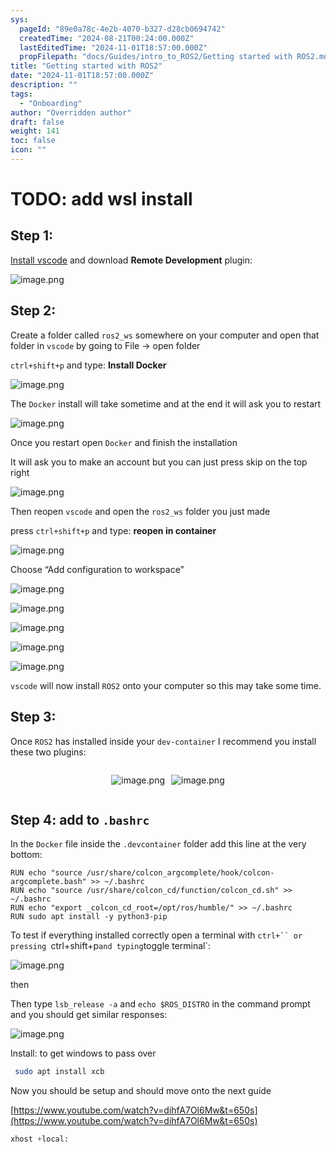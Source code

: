 ```yaml
---
sys:
  pageId: "89e0a78c-4e2b-4070-b327-d28cb0694742"
  createdTime: "2024-08-21T00:24:00.000Z"
  lastEditedTime: "2024-11-01T18:57:00.000Z"
  propFilepath: "docs/Guides/intro_to_ROS2/Getting started with ROS2.md"
title: "Getting started with ROS2"
date: "2024-11-01T18:57:00.000Z"
description: ""
tags:
  - "Onboarding"
author: "Overridden author"
draft: false
weight: 141
toc: false
icon: ""
---
```


# TODO: add wsl install

## Step 1:

[Install vscode](https://code.visualstudio.com/download) and download **Remote Development** plugin:

![image.png](https://prod-files-secure.s3.us-west-2.amazonaws.com/d518164a-d88e-44d1-a4ee-3adb3bd8bce0/efb52993-1881-4a40-b95e-6f020334f022/image.png?X-Amz-Algorithm=AWS4-HMAC-SHA256&X-Amz-Content-Sha256=UNSIGNED-PAYLOAD&X-Amz-Credential=ASIAZI2LB466XVGS5WKW%2F20250216%2Fus-west-2%2Fs3%2Faws4_request&X-Amz-Date=20250216T110148Z&X-Amz-Expires=3600&X-Amz-Security-Token=IQoJb3JpZ2luX2VjEC4aCXVzLXdlc3QtMiJGMEQCIE1qYlZn9PjmM%2Ffs2A1F9CLqKYWx%2F8f8qmO%2Bj4bEgGOyAiBfeI4S7JzKXYTYsNgEiu6IfFCqIm6DdDn8TwGQwkkm2Cr%2FAwhXEAAaDDYzNzQyMzE4MzgwNSIMBZqhEgLlaY0M368pKtwD1DWa2t2i8a%2FFQlZ4c7cOpVxvZB1hrlmlL8oy2WjoYXYtFUYoqKkRT1clL02Em9wFXPYsuolU4UfQQRnKfy5dotruBOrTgDR02jiE7byTwcSKztZnWKH0jpREy4l9FzIB3hvDyxFeFVjeHUOngHzw4SnVIkonrADlww6dG%2BpfcfT7FN9P%2FM43Hmk%2BBGFZnfw5PjOPOydPNPoLzFgeP2mkUAb148c3pfD6CGd8Urv3cA%2FpeC%2Fd5taxcmtlC%2B6E52R081JhDj6xfFALQv6bNRieh6an90MfNJ1OwMu4mum4bCusU6%2FjqJW9gHt15%2BHEBVF6LyfPQIZr6xKO5VpyeRGHNy0lDQjJgcbPH8DotiFXX9%2FFGDgXQd%2Bk1wWvsn%2F3NVmsVED7%2BQcCLip%2BWtZ926uEqdr6b2G3WJyCLEjeXhXxfQnh4jWtk5EXYkAQJhOeYa%2BSzsBmC0xCTlJFbzFB8zE7UoPIKzT4SSFIX6IH%2Bq4Gdqki4M%2FXICMAw8ByXCXlxV5TJnoUmszTpiDugPsOUB%2FdEvsX9uwy36pBSGuxfXl6F4suHhfM6WzvsEFqDhljTQrQpZT76BukHUwYeIXuPDkWGuY%2Fg%2Fq7FFY45GqsztFYKkaa%2F%2FIJzb8eiJOFLxkw2f3FvQY6pgFffv6%2FevuRezQd4A%2FRRyJnG6Kvpc8oSClutg0LoGPoL5jnCzdSWUyNYZ1rPVs1oCnkL5%2BsZqKesWfZayvQroWiAJPD4NQzN%2BmEwx6yH7c70fVKHVYRoG7aL%2FOKuAVA06h%2BoFnmkB7Lz3oPxSdSYC18xBrd%2FpNvgoKDvQ1KFNYtz8siLht9MKwiCat9PTOOiZPgKG%2BgyC1N2D6VvXxtAuPm1%2F9mpv4v&X-Amz-Signature=1d56e1c198dc16536e3be98db4ba3574b3d4c278fd4e345c42855a2b4a2d2a76&X-Amz-SignedHeaders=host&x-id=GetObject)

## Step 2:

Create a folder called `ros2_ws` somewhere on your computer and open that folder in `vscode` by going to File → open folder 

`ctrl+shift+p` and type: **Install Docker**

![image.png](https://prod-files-secure.s3.us-west-2.amazonaws.com/d518164a-d88e-44d1-a4ee-3adb3bd8bce0/2269dc0e-1cd5-47ff-bceb-c04ad9b2eab0/image.png?X-Amz-Algorithm=AWS4-HMAC-SHA256&X-Amz-Content-Sha256=UNSIGNED-PAYLOAD&X-Amz-Credential=ASIAZI2LB466XVGS5WKW%2F20250216%2Fus-west-2%2Fs3%2Faws4_request&X-Amz-Date=20250216T110148Z&X-Amz-Expires=3600&X-Amz-Security-Token=IQoJb3JpZ2luX2VjEC4aCXVzLXdlc3QtMiJGMEQCIE1qYlZn9PjmM%2Ffs2A1F9CLqKYWx%2F8f8qmO%2Bj4bEgGOyAiBfeI4S7JzKXYTYsNgEiu6IfFCqIm6DdDn8TwGQwkkm2Cr%2FAwhXEAAaDDYzNzQyMzE4MzgwNSIMBZqhEgLlaY0M368pKtwD1DWa2t2i8a%2FFQlZ4c7cOpVxvZB1hrlmlL8oy2WjoYXYtFUYoqKkRT1clL02Em9wFXPYsuolU4UfQQRnKfy5dotruBOrTgDR02jiE7byTwcSKztZnWKH0jpREy4l9FzIB3hvDyxFeFVjeHUOngHzw4SnVIkonrADlww6dG%2BpfcfT7FN9P%2FM43Hmk%2BBGFZnfw5PjOPOydPNPoLzFgeP2mkUAb148c3pfD6CGd8Urv3cA%2FpeC%2Fd5taxcmtlC%2B6E52R081JhDj6xfFALQv6bNRieh6an90MfNJ1OwMu4mum4bCusU6%2FjqJW9gHt15%2BHEBVF6LyfPQIZr6xKO5VpyeRGHNy0lDQjJgcbPH8DotiFXX9%2FFGDgXQd%2Bk1wWvsn%2F3NVmsVED7%2BQcCLip%2BWtZ926uEqdr6b2G3WJyCLEjeXhXxfQnh4jWtk5EXYkAQJhOeYa%2BSzsBmC0xCTlJFbzFB8zE7UoPIKzT4SSFIX6IH%2Bq4Gdqki4M%2FXICMAw8ByXCXlxV5TJnoUmszTpiDugPsOUB%2FdEvsX9uwy36pBSGuxfXl6F4suHhfM6WzvsEFqDhljTQrQpZT76BukHUwYeIXuPDkWGuY%2Fg%2Fq7FFY45GqsztFYKkaa%2F%2FIJzb8eiJOFLxkw2f3FvQY6pgFffv6%2FevuRezQd4A%2FRRyJnG6Kvpc8oSClutg0LoGPoL5jnCzdSWUyNYZ1rPVs1oCnkL5%2BsZqKesWfZayvQroWiAJPD4NQzN%2BmEwx6yH7c70fVKHVYRoG7aL%2FOKuAVA06h%2BoFnmkB7Lz3oPxSdSYC18xBrd%2FpNvgoKDvQ1KFNYtz8siLht9MKwiCat9PTOOiZPgKG%2BgyC1N2D6VvXxtAuPm1%2F9mpv4v&X-Amz-Signature=b029020aefda6ece831d3f8c15baf389f3047b7c048d65931c46fe7dbe5716ce&X-Amz-SignedHeaders=host&x-id=GetObject)

The `Docker` install will take sometime and at the end it will ask you to restart

![image.png](https://prod-files-secure.s3.us-west-2.amazonaws.com/d518164a-d88e-44d1-a4ee-3adb3bd8bce0/ed233f78-be33-4b1f-b89c-9c346c0e961e/image.png?X-Amz-Algorithm=AWS4-HMAC-SHA256&X-Amz-Content-Sha256=UNSIGNED-PAYLOAD&X-Amz-Credential=ASIAZI2LB466XVGS5WKW%2F20250216%2Fus-west-2%2Fs3%2Faws4_request&X-Amz-Date=20250216T110148Z&X-Amz-Expires=3600&X-Amz-Security-Token=IQoJb3JpZ2luX2VjEC4aCXVzLXdlc3QtMiJGMEQCIE1qYlZn9PjmM%2Ffs2A1F9CLqKYWx%2F8f8qmO%2Bj4bEgGOyAiBfeI4S7JzKXYTYsNgEiu6IfFCqIm6DdDn8TwGQwkkm2Cr%2FAwhXEAAaDDYzNzQyMzE4MzgwNSIMBZqhEgLlaY0M368pKtwD1DWa2t2i8a%2FFQlZ4c7cOpVxvZB1hrlmlL8oy2WjoYXYtFUYoqKkRT1clL02Em9wFXPYsuolU4UfQQRnKfy5dotruBOrTgDR02jiE7byTwcSKztZnWKH0jpREy4l9FzIB3hvDyxFeFVjeHUOngHzw4SnVIkonrADlww6dG%2BpfcfT7FN9P%2FM43Hmk%2BBGFZnfw5PjOPOydPNPoLzFgeP2mkUAb148c3pfD6CGd8Urv3cA%2FpeC%2Fd5taxcmtlC%2B6E52R081JhDj6xfFALQv6bNRieh6an90MfNJ1OwMu4mum4bCusU6%2FjqJW9gHt15%2BHEBVF6LyfPQIZr6xKO5VpyeRGHNy0lDQjJgcbPH8DotiFXX9%2FFGDgXQd%2Bk1wWvsn%2F3NVmsVED7%2BQcCLip%2BWtZ926uEqdr6b2G3WJyCLEjeXhXxfQnh4jWtk5EXYkAQJhOeYa%2BSzsBmC0xCTlJFbzFB8zE7UoPIKzT4SSFIX6IH%2Bq4Gdqki4M%2FXICMAw8ByXCXlxV5TJnoUmszTpiDugPsOUB%2FdEvsX9uwy36pBSGuxfXl6F4suHhfM6WzvsEFqDhljTQrQpZT76BukHUwYeIXuPDkWGuY%2Fg%2Fq7FFY45GqsztFYKkaa%2F%2FIJzb8eiJOFLxkw2f3FvQY6pgFffv6%2FevuRezQd4A%2FRRyJnG6Kvpc8oSClutg0LoGPoL5jnCzdSWUyNYZ1rPVs1oCnkL5%2BsZqKesWfZayvQroWiAJPD4NQzN%2BmEwx6yH7c70fVKHVYRoG7aL%2FOKuAVA06h%2BoFnmkB7Lz3oPxSdSYC18xBrd%2FpNvgoKDvQ1KFNYtz8siLht9MKwiCat9PTOOiZPgKG%2BgyC1N2D6VvXxtAuPm1%2F9mpv4v&X-Amz-Signature=05a414cd398bb60d2459c66dfc98359522f8fce5c05bfe6667a04efb77d41771&X-Amz-SignedHeaders=host&x-id=GetObject)

Once you restart open `Docker` and finish the installation

It will ask you to make an account but you can just press skip on the top right

![image.png](https://prod-files-secure.s3.us-west-2.amazonaws.com/d518164a-d88e-44d1-a4ee-3adb3bd8bce0/21010ad9-1659-4fd9-9f59-9932a09b2a3d/image.png?X-Amz-Algorithm=AWS4-HMAC-SHA256&X-Amz-Content-Sha256=UNSIGNED-PAYLOAD&X-Amz-Credential=ASIAZI2LB466XVGS5WKW%2F20250216%2Fus-west-2%2Fs3%2Faws4_request&X-Amz-Date=20250216T110148Z&X-Amz-Expires=3600&X-Amz-Security-Token=IQoJb3JpZ2luX2VjEC4aCXVzLXdlc3QtMiJGMEQCIE1qYlZn9PjmM%2Ffs2A1F9CLqKYWx%2F8f8qmO%2Bj4bEgGOyAiBfeI4S7JzKXYTYsNgEiu6IfFCqIm6DdDn8TwGQwkkm2Cr%2FAwhXEAAaDDYzNzQyMzE4MzgwNSIMBZqhEgLlaY0M368pKtwD1DWa2t2i8a%2FFQlZ4c7cOpVxvZB1hrlmlL8oy2WjoYXYtFUYoqKkRT1clL02Em9wFXPYsuolU4UfQQRnKfy5dotruBOrTgDR02jiE7byTwcSKztZnWKH0jpREy4l9FzIB3hvDyxFeFVjeHUOngHzw4SnVIkonrADlww6dG%2BpfcfT7FN9P%2FM43Hmk%2BBGFZnfw5PjOPOydPNPoLzFgeP2mkUAb148c3pfD6CGd8Urv3cA%2FpeC%2Fd5taxcmtlC%2B6E52R081JhDj6xfFALQv6bNRieh6an90MfNJ1OwMu4mum4bCusU6%2FjqJW9gHt15%2BHEBVF6LyfPQIZr6xKO5VpyeRGHNy0lDQjJgcbPH8DotiFXX9%2FFGDgXQd%2Bk1wWvsn%2F3NVmsVED7%2BQcCLip%2BWtZ926uEqdr6b2G3WJyCLEjeXhXxfQnh4jWtk5EXYkAQJhOeYa%2BSzsBmC0xCTlJFbzFB8zE7UoPIKzT4SSFIX6IH%2Bq4Gdqki4M%2FXICMAw8ByXCXlxV5TJnoUmszTpiDugPsOUB%2FdEvsX9uwy36pBSGuxfXl6F4suHhfM6WzvsEFqDhljTQrQpZT76BukHUwYeIXuPDkWGuY%2Fg%2Fq7FFY45GqsztFYKkaa%2F%2FIJzb8eiJOFLxkw2f3FvQY6pgFffv6%2FevuRezQd4A%2FRRyJnG6Kvpc8oSClutg0LoGPoL5jnCzdSWUyNYZ1rPVs1oCnkL5%2BsZqKesWfZayvQroWiAJPD4NQzN%2BmEwx6yH7c70fVKHVYRoG7aL%2FOKuAVA06h%2BoFnmkB7Lz3oPxSdSYC18xBrd%2FpNvgoKDvQ1KFNYtz8siLht9MKwiCat9PTOOiZPgKG%2BgyC1N2D6VvXxtAuPm1%2F9mpv4v&X-Amz-Signature=1c814817cdcc7b95c2d4a98ad0893d8d845e88ebd3a295d738eb26d010e979a9&X-Amz-SignedHeaders=host&x-id=GetObject)

Then reopen `vscode` and open the `ros2_ws` folder you just made

press `ctrl+shift+p` and type: **reopen in container**

![image.png](https://prod-files-secure.s3.us-west-2.amazonaws.com/d518164a-d88e-44d1-a4ee-3adb3bd8bce0/4e93b8c2-41ad-488c-8095-c74205196118/image.png?X-Amz-Algorithm=AWS4-HMAC-SHA256&X-Amz-Content-Sha256=UNSIGNED-PAYLOAD&X-Amz-Credential=ASIAZI2LB466XVGS5WKW%2F20250216%2Fus-west-2%2Fs3%2Faws4_request&X-Amz-Date=20250216T110148Z&X-Amz-Expires=3600&X-Amz-Security-Token=IQoJb3JpZ2luX2VjEC4aCXVzLXdlc3QtMiJGMEQCIE1qYlZn9PjmM%2Ffs2A1F9CLqKYWx%2F8f8qmO%2Bj4bEgGOyAiBfeI4S7JzKXYTYsNgEiu6IfFCqIm6DdDn8TwGQwkkm2Cr%2FAwhXEAAaDDYzNzQyMzE4MzgwNSIMBZqhEgLlaY0M368pKtwD1DWa2t2i8a%2FFQlZ4c7cOpVxvZB1hrlmlL8oy2WjoYXYtFUYoqKkRT1clL02Em9wFXPYsuolU4UfQQRnKfy5dotruBOrTgDR02jiE7byTwcSKztZnWKH0jpREy4l9FzIB3hvDyxFeFVjeHUOngHzw4SnVIkonrADlww6dG%2BpfcfT7FN9P%2FM43Hmk%2BBGFZnfw5PjOPOydPNPoLzFgeP2mkUAb148c3pfD6CGd8Urv3cA%2FpeC%2Fd5taxcmtlC%2B6E52R081JhDj6xfFALQv6bNRieh6an90MfNJ1OwMu4mum4bCusU6%2FjqJW9gHt15%2BHEBVF6LyfPQIZr6xKO5VpyeRGHNy0lDQjJgcbPH8DotiFXX9%2FFGDgXQd%2Bk1wWvsn%2F3NVmsVED7%2BQcCLip%2BWtZ926uEqdr6b2G3WJyCLEjeXhXxfQnh4jWtk5EXYkAQJhOeYa%2BSzsBmC0xCTlJFbzFB8zE7UoPIKzT4SSFIX6IH%2Bq4Gdqki4M%2FXICMAw8ByXCXlxV5TJnoUmszTpiDugPsOUB%2FdEvsX9uwy36pBSGuxfXl6F4suHhfM6WzvsEFqDhljTQrQpZT76BukHUwYeIXuPDkWGuY%2Fg%2Fq7FFY45GqsztFYKkaa%2F%2FIJzb8eiJOFLxkw2f3FvQY6pgFffv6%2FevuRezQd4A%2FRRyJnG6Kvpc8oSClutg0LoGPoL5jnCzdSWUyNYZ1rPVs1oCnkL5%2BsZqKesWfZayvQroWiAJPD4NQzN%2BmEwx6yH7c70fVKHVYRoG7aL%2FOKuAVA06h%2BoFnmkB7Lz3oPxSdSYC18xBrd%2FpNvgoKDvQ1KFNYtz8siLht9MKwiCat9PTOOiZPgKG%2BgyC1N2D6VvXxtAuPm1%2F9mpv4v&X-Amz-Signature=61abe6b740fba14a44b240d5c5508afed1f669fbcb279a609383f57fe7c9a523&X-Amz-SignedHeaders=host&x-id=GetObject)

Choose “Add configuration to workspace”

![image.png](https://prod-files-secure.s3.us-west-2.amazonaws.com/d518164a-d88e-44d1-a4ee-3adb3bd8bce0/9560b282-5060-4989-ba37-97e7b2c22476/image.png?X-Amz-Algorithm=AWS4-HMAC-SHA256&X-Amz-Content-Sha256=UNSIGNED-PAYLOAD&X-Amz-Credential=ASIAZI2LB466XVGS5WKW%2F20250216%2Fus-west-2%2Fs3%2Faws4_request&X-Amz-Date=20250216T110148Z&X-Amz-Expires=3600&X-Amz-Security-Token=IQoJb3JpZ2luX2VjEC4aCXVzLXdlc3QtMiJGMEQCIE1qYlZn9PjmM%2Ffs2A1F9CLqKYWx%2F8f8qmO%2Bj4bEgGOyAiBfeI4S7JzKXYTYsNgEiu6IfFCqIm6DdDn8TwGQwkkm2Cr%2FAwhXEAAaDDYzNzQyMzE4MzgwNSIMBZqhEgLlaY0M368pKtwD1DWa2t2i8a%2FFQlZ4c7cOpVxvZB1hrlmlL8oy2WjoYXYtFUYoqKkRT1clL02Em9wFXPYsuolU4UfQQRnKfy5dotruBOrTgDR02jiE7byTwcSKztZnWKH0jpREy4l9FzIB3hvDyxFeFVjeHUOngHzw4SnVIkonrADlww6dG%2BpfcfT7FN9P%2FM43Hmk%2BBGFZnfw5PjOPOydPNPoLzFgeP2mkUAb148c3pfD6CGd8Urv3cA%2FpeC%2Fd5taxcmtlC%2B6E52R081JhDj6xfFALQv6bNRieh6an90MfNJ1OwMu4mum4bCusU6%2FjqJW9gHt15%2BHEBVF6LyfPQIZr6xKO5VpyeRGHNy0lDQjJgcbPH8DotiFXX9%2FFGDgXQd%2Bk1wWvsn%2F3NVmsVED7%2BQcCLip%2BWtZ926uEqdr6b2G3WJyCLEjeXhXxfQnh4jWtk5EXYkAQJhOeYa%2BSzsBmC0xCTlJFbzFB8zE7UoPIKzT4SSFIX6IH%2Bq4Gdqki4M%2FXICMAw8ByXCXlxV5TJnoUmszTpiDugPsOUB%2FdEvsX9uwy36pBSGuxfXl6F4suHhfM6WzvsEFqDhljTQrQpZT76BukHUwYeIXuPDkWGuY%2Fg%2Fq7FFY45GqsztFYKkaa%2F%2FIJzb8eiJOFLxkw2f3FvQY6pgFffv6%2FevuRezQd4A%2FRRyJnG6Kvpc8oSClutg0LoGPoL5jnCzdSWUyNYZ1rPVs1oCnkL5%2BsZqKesWfZayvQroWiAJPD4NQzN%2BmEwx6yH7c70fVKHVYRoG7aL%2FOKuAVA06h%2BoFnmkB7Lz3oPxSdSYC18xBrd%2FpNvgoKDvQ1KFNYtz8siLht9MKwiCat9PTOOiZPgKG%2BgyC1N2D6VvXxtAuPm1%2F9mpv4v&X-Amz-Signature=154da20265e9aaa2adc554676bc5baf597696421efbd7fb7de9e9a85478c6235&X-Amz-SignedHeaders=host&x-id=GetObject)

![image.png](https://prod-files-secure.s3.us-west-2.amazonaws.com/d518164a-d88e-44d1-a4ee-3adb3bd8bce0/2ee63f81-886b-48e8-a553-dc6e5eac99e4/image.png?X-Amz-Algorithm=AWS4-HMAC-SHA256&X-Amz-Content-Sha256=UNSIGNED-PAYLOAD&X-Amz-Credential=ASIAZI2LB466XVGS5WKW%2F20250216%2Fus-west-2%2Fs3%2Faws4_request&X-Amz-Date=20250216T110148Z&X-Amz-Expires=3600&X-Amz-Security-Token=IQoJb3JpZ2luX2VjEC4aCXVzLXdlc3QtMiJGMEQCIE1qYlZn9PjmM%2Ffs2A1F9CLqKYWx%2F8f8qmO%2Bj4bEgGOyAiBfeI4S7JzKXYTYsNgEiu6IfFCqIm6DdDn8TwGQwkkm2Cr%2FAwhXEAAaDDYzNzQyMzE4MzgwNSIMBZqhEgLlaY0M368pKtwD1DWa2t2i8a%2FFQlZ4c7cOpVxvZB1hrlmlL8oy2WjoYXYtFUYoqKkRT1clL02Em9wFXPYsuolU4UfQQRnKfy5dotruBOrTgDR02jiE7byTwcSKztZnWKH0jpREy4l9FzIB3hvDyxFeFVjeHUOngHzw4SnVIkonrADlww6dG%2BpfcfT7FN9P%2FM43Hmk%2BBGFZnfw5PjOPOydPNPoLzFgeP2mkUAb148c3pfD6CGd8Urv3cA%2FpeC%2Fd5taxcmtlC%2B6E52R081JhDj6xfFALQv6bNRieh6an90MfNJ1OwMu4mum4bCusU6%2FjqJW9gHt15%2BHEBVF6LyfPQIZr6xKO5VpyeRGHNy0lDQjJgcbPH8DotiFXX9%2FFGDgXQd%2Bk1wWvsn%2F3NVmsVED7%2BQcCLip%2BWtZ926uEqdr6b2G3WJyCLEjeXhXxfQnh4jWtk5EXYkAQJhOeYa%2BSzsBmC0xCTlJFbzFB8zE7UoPIKzT4SSFIX6IH%2Bq4Gdqki4M%2FXICMAw8ByXCXlxV5TJnoUmszTpiDugPsOUB%2FdEvsX9uwy36pBSGuxfXl6F4suHhfM6WzvsEFqDhljTQrQpZT76BukHUwYeIXuPDkWGuY%2Fg%2Fq7FFY45GqsztFYKkaa%2F%2FIJzb8eiJOFLxkw2f3FvQY6pgFffv6%2FevuRezQd4A%2FRRyJnG6Kvpc8oSClutg0LoGPoL5jnCzdSWUyNYZ1rPVs1oCnkL5%2BsZqKesWfZayvQroWiAJPD4NQzN%2BmEwx6yH7c70fVKHVYRoG7aL%2FOKuAVA06h%2BoFnmkB7Lz3oPxSdSYC18xBrd%2FpNvgoKDvQ1KFNYtz8siLht9MKwiCat9PTOOiZPgKG%2BgyC1N2D6VvXxtAuPm1%2F9mpv4v&X-Amz-Signature=994375f02758a38b6851a4816554f5ebf9755708bae7718f0758ab2ba8915a64&X-Amz-SignedHeaders=host&x-id=GetObject)

![image.png](https://prod-files-secure.s3.us-west-2.amazonaws.com/d518164a-d88e-44d1-a4ee-3adb3bd8bce0/ae1580b2-b048-407e-aed9-b584224a7a04/image.png?X-Amz-Algorithm=AWS4-HMAC-SHA256&X-Amz-Content-Sha256=UNSIGNED-PAYLOAD&X-Amz-Credential=ASIAZI2LB466XVGS5WKW%2F20250216%2Fus-west-2%2Fs3%2Faws4_request&X-Amz-Date=20250216T110148Z&X-Amz-Expires=3600&X-Amz-Security-Token=IQoJb3JpZ2luX2VjEC4aCXVzLXdlc3QtMiJGMEQCIE1qYlZn9PjmM%2Ffs2A1F9CLqKYWx%2F8f8qmO%2Bj4bEgGOyAiBfeI4S7JzKXYTYsNgEiu6IfFCqIm6DdDn8TwGQwkkm2Cr%2FAwhXEAAaDDYzNzQyMzE4MzgwNSIMBZqhEgLlaY0M368pKtwD1DWa2t2i8a%2FFQlZ4c7cOpVxvZB1hrlmlL8oy2WjoYXYtFUYoqKkRT1clL02Em9wFXPYsuolU4UfQQRnKfy5dotruBOrTgDR02jiE7byTwcSKztZnWKH0jpREy4l9FzIB3hvDyxFeFVjeHUOngHzw4SnVIkonrADlww6dG%2BpfcfT7FN9P%2FM43Hmk%2BBGFZnfw5PjOPOydPNPoLzFgeP2mkUAb148c3pfD6CGd8Urv3cA%2FpeC%2Fd5taxcmtlC%2B6E52R081JhDj6xfFALQv6bNRieh6an90MfNJ1OwMu4mum4bCusU6%2FjqJW9gHt15%2BHEBVF6LyfPQIZr6xKO5VpyeRGHNy0lDQjJgcbPH8DotiFXX9%2FFGDgXQd%2Bk1wWvsn%2F3NVmsVED7%2BQcCLip%2BWtZ926uEqdr6b2G3WJyCLEjeXhXxfQnh4jWtk5EXYkAQJhOeYa%2BSzsBmC0xCTlJFbzFB8zE7UoPIKzT4SSFIX6IH%2Bq4Gdqki4M%2FXICMAw8ByXCXlxV5TJnoUmszTpiDugPsOUB%2FdEvsX9uwy36pBSGuxfXl6F4suHhfM6WzvsEFqDhljTQrQpZT76BukHUwYeIXuPDkWGuY%2Fg%2Fq7FFY45GqsztFYKkaa%2F%2FIJzb8eiJOFLxkw2f3FvQY6pgFffv6%2FevuRezQd4A%2FRRyJnG6Kvpc8oSClutg0LoGPoL5jnCzdSWUyNYZ1rPVs1oCnkL5%2BsZqKesWfZayvQroWiAJPD4NQzN%2BmEwx6yH7c70fVKHVYRoG7aL%2FOKuAVA06h%2BoFnmkB7Lz3oPxSdSYC18xBrd%2FpNvgoKDvQ1KFNYtz8siLht9MKwiCat9PTOOiZPgKG%2BgyC1N2D6VvXxtAuPm1%2F9mpv4v&X-Amz-Signature=3cb0ed75f01b969ee1a560a366132db5c87fffc49d1e5cdd6ec69e64f601a4e4&X-Amz-SignedHeaders=host&x-id=GetObject)

![image.png](https://prod-files-secure.s3.us-west-2.amazonaws.com/d518164a-d88e-44d1-a4ee-3adb3bd8bce0/53255b28-f75e-430f-b9e3-c0ac8577e42b/image.png?X-Amz-Algorithm=AWS4-HMAC-SHA256&X-Amz-Content-Sha256=UNSIGNED-PAYLOAD&X-Amz-Credential=ASIAZI2LB466XVGS5WKW%2F20250216%2Fus-west-2%2Fs3%2Faws4_request&X-Amz-Date=20250216T110148Z&X-Amz-Expires=3600&X-Amz-Security-Token=IQoJb3JpZ2luX2VjEC4aCXVzLXdlc3QtMiJGMEQCIE1qYlZn9PjmM%2Ffs2A1F9CLqKYWx%2F8f8qmO%2Bj4bEgGOyAiBfeI4S7JzKXYTYsNgEiu6IfFCqIm6DdDn8TwGQwkkm2Cr%2FAwhXEAAaDDYzNzQyMzE4MzgwNSIMBZqhEgLlaY0M368pKtwD1DWa2t2i8a%2FFQlZ4c7cOpVxvZB1hrlmlL8oy2WjoYXYtFUYoqKkRT1clL02Em9wFXPYsuolU4UfQQRnKfy5dotruBOrTgDR02jiE7byTwcSKztZnWKH0jpREy4l9FzIB3hvDyxFeFVjeHUOngHzw4SnVIkonrADlww6dG%2BpfcfT7FN9P%2FM43Hmk%2BBGFZnfw5PjOPOydPNPoLzFgeP2mkUAb148c3pfD6CGd8Urv3cA%2FpeC%2Fd5taxcmtlC%2B6E52R081JhDj6xfFALQv6bNRieh6an90MfNJ1OwMu4mum4bCusU6%2FjqJW9gHt15%2BHEBVF6LyfPQIZr6xKO5VpyeRGHNy0lDQjJgcbPH8DotiFXX9%2FFGDgXQd%2Bk1wWvsn%2F3NVmsVED7%2BQcCLip%2BWtZ926uEqdr6b2G3WJyCLEjeXhXxfQnh4jWtk5EXYkAQJhOeYa%2BSzsBmC0xCTlJFbzFB8zE7UoPIKzT4SSFIX6IH%2Bq4Gdqki4M%2FXICMAw8ByXCXlxV5TJnoUmszTpiDugPsOUB%2FdEvsX9uwy36pBSGuxfXl6F4suHhfM6WzvsEFqDhljTQrQpZT76BukHUwYeIXuPDkWGuY%2Fg%2Fq7FFY45GqsztFYKkaa%2F%2FIJzb8eiJOFLxkw2f3FvQY6pgFffv6%2FevuRezQd4A%2FRRyJnG6Kvpc8oSClutg0LoGPoL5jnCzdSWUyNYZ1rPVs1oCnkL5%2BsZqKesWfZayvQroWiAJPD4NQzN%2BmEwx6yH7c70fVKHVYRoG7aL%2FOKuAVA06h%2BoFnmkB7Lz3oPxSdSYC18xBrd%2FpNvgoKDvQ1KFNYtz8siLht9MKwiCat9PTOOiZPgKG%2BgyC1N2D6VvXxtAuPm1%2F9mpv4v&X-Amz-Signature=be7a4489b6baa3492cbcefd6e7302a6853a63edcc091f2178dbbd4120c8908cc&X-Amz-SignedHeaders=host&x-id=GetObject)

![image.png](https://prod-files-secure.s3.us-west-2.amazonaws.com/d518164a-d88e-44d1-a4ee-3adb3bd8bce0/7c562767-5af9-4ffb-97d1-327bcdf4ee00/image.png?X-Amz-Algorithm=AWS4-HMAC-SHA256&X-Amz-Content-Sha256=UNSIGNED-PAYLOAD&X-Amz-Credential=ASIAZI2LB466XVGS5WKW%2F20250216%2Fus-west-2%2Fs3%2Faws4_request&X-Amz-Date=20250216T110148Z&X-Amz-Expires=3600&X-Amz-Security-Token=IQoJb3JpZ2luX2VjEC4aCXVzLXdlc3QtMiJGMEQCIE1qYlZn9PjmM%2Ffs2A1F9CLqKYWx%2F8f8qmO%2Bj4bEgGOyAiBfeI4S7JzKXYTYsNgEiu6IfFCqIm6DdDn8TwGQwkkm2Cr%2FAwhXEAAaDDYzNzQyMzE4MzgwNSIMBZqhEgLlaY0M368pKtwD1DWa2t2i8a%2FFQlZ4c7cOpVxvZB1hrlmlL8oy2WjoYXYtFUYoqKkRT1clL02Em9wFXPYsuolU4UfQQRnKfy5dotruBOrTgDR02jiE7byTwcSKztZnWKH0jpREy4l9FzIB3hvDyxFeFVjeHUOngHzw4SnVIkonrADlww6dG%2BpfcfT7FN9P%2FM43Hmk%2BBGFZnfw5PjOPOydPNPoLzFgeP2mkUAb148c3pfD6CGd8Urv3cA%2FpeC%2Fd5taxcmtlC%2B6E52R081JhDj6xfFALQv6bNRieh6an90MfNJ1OwMu4mum4bCusU6%2FjqJW9gHt15%2BHEBVF6LyfPQIZr6xKO5VpyeRGHNy0lDQjJgcbPH8DotiFXX9%2FFGDgXQd%2Bk1wWvsn%2F3NVmsVED7%2BQcCLip%2BWtZ926uEqdr6b2G3WJyCLEjeXhXxfQnh4jWtk5EXYkAQJhOeYa%2BSzsBmC0xCTlJFbzFB8zE7UoPIKzT4SSFIX6IH%2Bq4Gdqki4M%2FXICMAw8ByXCXlxV5TJnoUmszTpiDugPsOUB%2FdEvsX9uwy36pBSGuxfXl6F4suHhfM6WzvsEFqDhljTQrQpZT76BukHUwYeIXuPDkWGuY%2Fg%2Fq7FFY45GqsztFYKkaa%2F%2FIJzb8eiJOFLxkw2f3FvQY6pgFffv6%2FevuRezQd4A%2FRRyJnG6Kvpc8oSClutg0LoGPoL5jnCzdSWUyNYZ1rPVs1oCnkL5%2BsZqKesWfZayvQroWiAJPD4NQzN%2BmEwx6yH7c70fVKHVYRoG7aL%2FOKuAVA06h%2BoFnmkB7Lz3oPxSdSYC18xBrd%2FpNvgoKDvQ1KFNYtz8siLht9MKwiCat9PTOOiZPgKG%2BgyC1N2D6VvXxtAuPm1%2F9mpv4v&X-Amz-Signature=1454bac6de7e3aaa49f9c4800fda7469a884d4388f61472ffdf793a8fc2c9464&X-Amz-SignedHeaders=host&x-id=GetObject)

`vscode` will now install `ROS2` onto your computer so this may take some time.

## Step 3:

Once `ROS2` has installed inside your `dev-container` I recommend you install these two plugins:

<div style="display: flex;flex-direction: row; column-gap:10px; max-width: 630px;justify-content: center;">
<div>

![image.png](https://prod-files-secure.s3.us-west-2.amazonaws.com/d518164a-d88e-44d1-a4ee-3adb3bd8bce0/3fc3d550-5a54-4ba1-ba6b-faa01cdb7369/image.png?X-Amz-Algorithm=AWS4-HMAC-SHA256&X-Amz-Content-Sha256=UNSIGNED-PAYLOAD&X-Amz-Credential=ASIAZI2LB466VORAZ4JX%2F20250216%2Fus-west-2%2Fs3%2Faws4_request&X-Amz-Date=20250216T110150Z&X-Amz-Expires=3600&X-Amz-Security-Token=IQoJb3JpZ2luX2VjEC4aCXVzLXdlc3QtMiJGMEQCIDyI1YqX8Une4%2BexUfY%2BJm5cIpCfhbZBnxBGP4LMIz36AiBtxgagpf4onQXy6tFDFruDpmtj9w2n87FCKrdEKsMFJir%2FAwhXEAAaDDYzNzQyMzE4MzgwNSIMA4XFPAUWopzBqrezKtwDIcjzxNggzGnhX3qRgzH2r568%2BTjZL8%2FbYgmNa9f5fnuBd6rDdguuEGuPNBTaxGKDtgwd%2Bfo5rv5Cac0skhWff%2BLJ7wyq6jDWcP3yp2TI1FNfd3x0BUuam160CzX6bG8zDrSD032cHJmikrS8YyZhfDrAH8VL99KvnUWb%2FaTRz%2BXYY%2FyMT8gWdjYHfSWZKmHC0p8UNms3Gu6sgdaStqQhqQIGf64E1DM8R560etE7AYrVHyK9OQrlFhhdazFv21R8d0NcnR2B7BH8ljzZfdek2BjTBUf6Juzm%2BMn%2FvmMAtGX05ZpMqkqegBut7jia25y8MIeYWvIlGUicivErS4b8sz4mXlHTEOY42x%2B193Yb%2Fu7MzXOUii7Ku5IZjI8ajE%2Fjw5eXL5xDKRHvAI1nA4c2XynHFIKccuu8eJM%2B9fn545PghOkoYacS2z29XdAQsfB8QBL3z5YJMxht9pm1M14UlFFL6qdA2wDZTHZXz2Or%2FIXm7%2FLwaSM8ThIjtX%2F6N1ADtX3mo9PWx79TsUQmjr87vViu%2B7Xusoi374OOmVJ08nQw9PFlINNxrlV0gg6a%2FD%2B0ug4l1ta1JgJkn7p4bgPQsNCr5RXVe17snCsFX3HhRqZFR7uRPzE%2Btu28uBkwv%2F3FvQY6pgHWT5xkjJmprtw2vzwuS%2FsBOza3pA5jlPFWWnYf14OR%2F3Luc0vc4icWEQ%2F9tEyXCEWr5iOstBn7CiRfcs7KW1wOcQxQBIgVd5Q4uhHkBqS7UQseTc%2FwCiF6Yv2iZjJtQS2JihKJWsT1n2yxAZ9mIqGfa6VKNz%2Bw%2Bjf7hDJD%2B1V5utnSSZcgEQqMcvQ79JH5mulJ2PdGJUshcU9ipPJDjVPctY0TIKBW&X-Amz-Signature=0e510bd4836991e2b189cd494e9f53f3ea549b4afcc0de0f1fcff24d1de631c5&X-Amz-SignedHeaders=host&x-id=GetObject)

</div>
<div>

![image.png](https://prod-files-secure.s3.us-west-2.amazonaws.com/d518164a-d88e-44d1-a4ee-3adb3bd8bce0/d994cc66-13c2-4093-a5a3-f84cf4601a82/image.png?X-Amz-Algorithm=AWS4-HMAC-SHA256&X-Amz-Content-Sha256=UNSIGNED-PAYLOAD&X-Amz-Credential=ASIAZI2LB466VKGQD5AR%2F20250216%2Fus-west-2%2Fs3%2Faws4_request&X-Amz-Date=20250216T110150Z&X-Amz-Expires=3600&X-Amz-Security-Token=IQoJb3JpZ2luX2VjEC4aCXVzLXdlc3QtMiJHMEUCIDnWBqJKj%2BNXv2d1Xx0hB1Xhfu0Gr4wbpcHkxGewEr11AiEA8tImT5pzigWkdv9SVplxK3NeZw4CeFZr3pBh%2B9RZ5Wgq%2FwMIVxAAGgw2Mzc0MjMxODM4MDUiDIz64luAoScC1RfibircA6MczlkFSxbxnTJYEajDZdgEGzENlpTOHfnEpFCO%2Fei5LT15HYeSm1UzGXmbKcln8HbYxInbmlrYS67QAfs%2Bf4UhLvSQ1ONQkBf2c%2FtkG54a%2FnM2%2FzEjOPz5WFOQ8Y1tGeF5y8QxSuG0t4JJnlcPsiu1%2Bg6b4cXQ3NxG%2F7FLyyEKTy4Oj4q9EFhziXFrkDAVr0MuYBVyf0BeUUP4gTImYeMY8svFWYeZMe3o9S8FowEa4tHgxpkzHxV7By24sMqE3GRd%2BIrTSyMkkTo7F4fY3z6D%2FNw5lWShMNinT4bd9kM8R%2B88b8BidgmrYMMSsZnDjEAbWNiHzd3AxK04mdb9z9nHM4ugeiTBKwnsqWFFwHI8NFzxrA4GsILR7iTDgCdZyN0v6XUShN5Ow4yK61W1GE%2Bv%2FeRhbsrkG%2BQjHWt2m8V9RMGgxvzZoaTJlMdXpYgFf5n41Z2PrMtggLx1xRELeZWv%2F2Z1oelPeumA8pZ0%2F8GydCRUxjVbCxjQRFsB7wrviKXwqlG%2BI%2BqHFpaakv%2FvzSS1QQ9mS53OzjnDdYJjXuAjOmCqZvvQ7Dq4V36OOZiUjFPZ8HeoFw%2FVemT54MfQN2K7vLyNbGIcAu8syl3dPeEZFc6s0GZ2A7bciT0WMN%2F9xb0GOqUBJNhpl5GQVYAzMZhk6a4SFnwL2Wk5VwrNGfPBMlXgQHzJydtU4WPtRbRCT5Xqy1jXQDXSa1owXyN%2BwjhwF7aU3G4ImL5%2Byg5SG2ifrP%2BZp5LtMOUpzAx4j9amOsb13t1sjH6ei2xO1qcLg4v7x9ISa8oQg6gggiaWweuvsTvE3xwfOVk5FFZKuYjidETcCxNRW9jJy0ec27Jom2BFvrjHlZftv9ow&X-Amz-Signature=09b94b3e4326ea5cadcd71838218858140f08fc3e39aea0adda32de9c95c3143&X-Amz-SignedHeaders=host&x-id=GetObject)

</div>
</div>

## Step 4: add to `.bashrc`

In the `Docker` file inside the `.devcontainer` folder add this line at the very bottom: 

```docker
RUN echo "source /usr/share/colcon_argcomplete/hook/colcon-argcomplete.bash" >> ~/.bashrc
RUN echo "source /usr/share/colcon_cd/function/colcon_cd.sh" >> ~/.bashrc
RUN echo "export _colcon_cd_root=/opt/ros/humble/" >> ~/.bashrc
RUN sudo apt install -y python3-pip 
```

To test if everything installed correctly open a terminal with `ctrl+`` or pressing `ctrl+shift+p` and typing `toggle terminal`:

![image.png](https://prod-files-secure.s3.us-west-2.amazonaws.com/d518164a-d88e-44d1-a4ee-3adb3bd8bce0/6a4943d8-b04e-4c02-9a58-775f3384d1a5/image.png?X-Amz-Algorithm=AWS4-HMAC-SHA256&X-Amz-Content-Sha256=UNSIGNED-PAYLOAD&X-Amz-Credential=ASIAZI2LB466XVGS5WKW%2F20250216%2Fus-west-2%2Fs3%2Faws4_request&X-Amz-Date=20250216T110148Z&X-Amz-Expires=3600&X-Amz-Security-Token=IQoJb3JpZ2luX2VjEC4aCXVzLXdlc3QtMiJGMEQCIE1qYlZn9PjmM%2Ffs2A1F9CLqKYWx%2F8f8qmO%2Bj4bEgGOyAiBfeI4S7JzKXYTYsNgEiu6IfFCqIm6DdDn8TwGQwkkm2Cr%2FAwhXEAAaDDYzNzQyMzE4MzgwNSIMBZqhEgLlaY0M368pKtwD1DWa2t2i8a%2FFQlZ4c7cOpVxvZB1hrlmlL8oy2WjoYXYtFUYoqKkRT1clL02Em9wFXPYsuolU4UfQQRnKfy5dotruBOrTgDR02jiE7byTwcSKztZnWKH0jpREy4l9FzIB3hvDyxFeFVjeHUOngHzw4SnVIkonrADlww6dG%2BpfcfT7FN9P%2FM43Hmk%2BBGFZnfw5PjOPOydPNPoLzFgeP2mkUAb148c3pfD6CGd8Urv3cA%2FpeC%2Fd5taxcmtlC%2B6E52R081JhDj6xfFALQv6bNRieh6an90MfNJ1OwMu4mum4bCusU6%2FjqJW9gHt15%2BHEBVF6LyfPQIZr6xKO5VpyeRGHNy0lDQjJgcbPH8DotiFXX9%2FFGDgXQd%2Bk1wWvsn%2F3NVmsVED7%2BQcCLip%2BWtZ926uEqdr6b2G3WJyCLEjeXhXxfQnh4jWtk5EXYkAQJhOeYa%2BSzsBmC0xCTlJFbzFB8zE7UoPIKzT4SSFIX6IH%2Bq4Gdqki4M%2FXICMAw8ByXCXlxV5TJnoUmszTpiDugPsOUB%2FdEvsX9uwy36pBSGuxfXl6F4suHhfM6WzvsEFqDhljTQrQpZT76BukHUwYeIXuPDkWGuY%2Fg%2Fq7FFY45GqsztFYKkaa%2F%2FIJzb8eiJOFLxkw2f3FvQY6pgFffv6%2FevuRezQd4A%2FRRyJnG6Kvpc8oSClutg0LoGPoL5jnCzdSWUyNYZ1rPVs1oCnkL5%2BsZqKesWfZayvQroWiAJPD4NQzN%2BmEwx6yH7c70fVKHVYRoG7aL%2FOKuAVA06h%2BoFnmkB7Lz3oPxSdSYC18xBrd%2FpNvgoKDvQ1KFNYtz8siLht9MKwiCat9PTOOiZPgKG%2BgyC1N2D6VvXxtAuPm1%2F9mpv4v&X-Amz-Signature=85ce3ac9dbb15c974a0226058be4214eba8c168bdf8d87565f350610db5f9593&X-Amz-SignedHeaders=host&x-id=GetObject)

then 

Then type `lsb_release -a` and `echo $ROS_DISTRO` in the command prompt and you should get similar responses:

![image.png](https://prod-files-secure.s3.us-west-2.amazonaws.com/d518164a-d88e-44d1-a4ee-3adb3bd8bce0/3e635dec-a805-4e85-8b9e-d000e5b71a4e/image.png?X-Amz-Algorithm=AWS4-HMAC-SHA256&X-Amz-Content-Sha256=UNSIGNED-PAYLOAD&X-Amz-Credential=ASIAZI2LB466XVGS5WKW%2F20250216%2Fus-west-2%2Fs3%2Faws4_request&X-Amz-Date=20250216T110148Z&X-Amz-Expires=3600&X-Amz-Security-Token=IQoJb3JpZ2luX2VjEC4aCXVzLXdlc3QtMiJGMEQCIE1qYlZn9PjmM%2Ffs2A1F9CLqKYWx%2F8f8qmO%2Bj4bEgGOyAiBfeI4S7JzKXYTYsNgEiu6IfFCqIm6DdDn8TwGQwkkm2Cr%2FAwhXEAAaDDYzNzQyMzE4MzgwNSIMBZqhEgLlaY0M368pKtwD1DWa2t2i8a%2FFQlZ4c7cOpVxvZB1hrlmlL8oy2WjoYXYtFUYoqKkRT1clL02Em9wFXPYsuolU4UfQQRnKfy5dotruBOrTgDR02jiE7byTwcSKztZnWKH0jpREy4l9FzIB3hvDyxFeFVjeHUOngHzw4SnVIkonrADlww6dG%2BpfcfT7FN9P%2FM43Hmk%2BBGFZnfw5PjOPOydPNPoLzFgeP2mkUAb148c3pfD6CGd8Urv3cA%2FpeC%2Fd5taxcmtlC%2B6E52R081JhDj6xfFALQv6bNRieh6an90MfNJ1OwMu4mum4bCusU6%2FjqJW9gHt15%2BHEBVF6LyfPQIZr6xKO5VpyeRGHNy0lDQjJgcbPH8DotiFXX9%2FFGDgXQd%2Bk1wWvsn%2F3NVmsVED7%2BQcCLip%2BWtZ926uEqdr6b2G3WJyCLEjeXhXxfQnh4jWtk5EXYkAQJhOeYa%2BSzsBmC0xCTlJFbzFB8zE7UoPIKzT4SSFIX6IH%2Bq4Gdqki4M%2FXICMAw8ByXCXlxV5TJnoUmszTpiDugPsOUB%2FdEvsX9uwy36pBSGuxfXl6F4suHhfM6WzvsEFqDhljTQrQpZT76BukHUwYeIXuPDkWGuY%2Fg%2Fq7FFY45GqsztFYKkaa%2F%2FIJzb8eiJOFLxkw2f3FvQY6pgFffv6%2FevuRezQd4A%2FRRyJnG6Kvpc8oSClutg0LoGPoL5jnCzdSWUyNYZ1rPVs1oCnkL5%2BsZqKesWfZayvQroWiAJPD4NQzN%2BmEwx6yH7c70fVKHVYRoG7aL%2FOKuAVA06h%2BoFnmkB7Lz3oPxSdSYC18xBrd%2FpNvgoKDvQ1KFNYtz8siLht9MKwiCat9PTOOiZPgKG%2BgyC1N2D6VvXxtAuPm1%2F9mpv4v&X-Amz-Signature=64c3942cb39fd14d8903d02d28461ab4c23e8f9ac54550beb2acb4c8c981ff60&X-Amz-SignedHeaders=host&x-id=GetObject)

Install:  to get windows to pass over

```bash
 sudo apt install xcb
```

Now you should be setup and should move onto the next guide 

[https://www.youtube.com/watch?v=dihfA7Ol6Mw&t=650s](https://www.youtube.com/watch?v=dihfA7Ol6Mw&t=650s)

```python
xhost +local:
```
